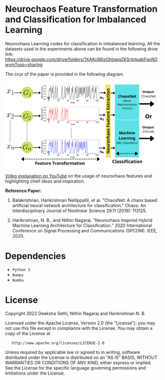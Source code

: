 # Neurochaos Feature Transformation and Classification for Imbalanced Learning
Neurochaos Learning codes for classification in imbalanced learning.
All the datasets used in the experiments above can be found in the following drive link: https://drive.google.com/drive/folders/1XAKc88jzGhtopqZKSrIptpabFqoN2wvm?usp=sharing

The crux of the paper is provided in the following diagram.

<img
src="architecture_diagram/NL_Architecture_1.png"
raw=true
alt="Subject Pronouns"
style="margin-right: 10px;"
/>

[Video explanation on YouTube](https://www.youtube.com/watch?v=Og3SQiYcisQ) on the usage of neurochaos features and highlighting chief ideas and inspiration.

**Reference Paper:**

1. Balakrishnan, Harikrishnan Nellippallil, et al. "ChaosNet: A chaos based artificial neural network architecture for classification." Chaos: An Interdisciplinary Journal of Nonlinear Science 29.11 (2019): 113125.

2. Harikrishnan, N. B., and Nithin Nagaraj. "Neurochaos Inspired Hybrid Machine Learning Architecture for Classification." 2020 International Conference on Signal Processing and Communications (SPCOM). IEEE, 2020.

# Dependencies

 - `Python 3`
 - `Numpy`
 - `Numba`


# License

Copyright 2022 Deeksha Sethi, Nithin Nagaraj and Harikrishnan N. B.

   Licensed under the Apache License, Version 2.0 (the "License");
   you may not use this file except in compliance with the License.
   You may obtain a copy of the License at

       http://www.apache.org/licenses/LICENSE-2.0
       
       
   
   Unless required by applicable law or agreed to in writing, software
   distributed under the License is distributed on an "AS IS" BASIS,
   WITHOUT WARRANTIES OR CONDITIONS OF ANY KIND, either express or implied.
   See the License for the specific language governing permissions and
   limitations under the License.
